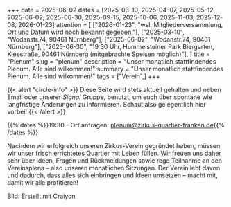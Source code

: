 +++
date = 2025-06-02
dates = [2025-03-10, 2025-04-07, 2025-05-12, 2025-06-02, 2025-06-30, 2025-09-15, 2025-10-06, 2025-11-03, 2025-12-08, 2026-01-23]
attention = [
    ["2026-01-23", "wsl. Mitgliederversammlung, Ort und Datum wird noch bekannt gegeben."],
    ["2025-03-10", "Wodanstr.74, 90461 Nürnberg"],
    ["2025-06-02", "Wodanstr.74, 90461 Nürnberg"],
    ["2025-06-30", "19:30 Uhr, Hummelsteiner Park Biergarten, Kleestraße, 90461 Nürnberg (mitgebrachte Speisen möglich)"],
]
title = "Plenum"
slug =  "plenum"
description = "Unser monatlich stattfindendes Plenum. Alle sind wilkommen!"
summary = "Unser monatlich stattfindendes Plenum. Alle sind wilkommen!"
tags = ["Verein",]
+++

{{< alert "circle-info" >}}
Diese Seite wird stets aktuell gehalten und neben Email oder unserer *Signal* Gruppe, benutzt, um euch über spontane wie langfristige Änderungen zu informieren. Schaut also gelegentlich hier vorbei!
{{< /alert >}}

{{% dates %}}19:30 - Ort anfragen: plenum@zirkus-quartier-franken.de{{% /dates %}}

Nachdem wir erfolgreich unseren Zirkus-Verein gegründet haben, müssen wir unser frisch errichtetes Quartier mit Leben füllen. Wir freuen uns daher sehr über Ideen, Fragen und Rückmeldungen sowie rege Teilnahme an den Vereinsplena – also unseren monatlichen Sitzungen. Der Verein lebt davon und dadurch, dass alles sich einbringen und Ideen umsetzen – macht mit, damit wir alle profitieren!

Bild: [Erstellt mit Craiyon](https://www.craiyon.com/)


